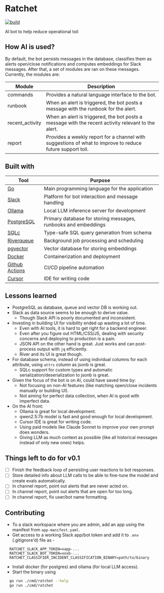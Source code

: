 # Ratchet 

[![build](https://github.com/dynoinc/ratchet/actions/workflows/build.yml/badge.svg?branch=main)](https://github.com/dynoinc/ratchet/actions/workflows/build.yml)

AI bot to help reduce operational toil

## How AI is used?

By default, the bot persists messages in the database, classifies them as alerts open/close notifications 
and computes embeddings for Slack messages. After that, a set of modules are ran on these messages. Currently, the modules are:

| Module | Description |
|--------|-------------|
| commands | Provides a natural language interface to the bot. |
| runbook | When an alert is triggered, the bot posts a message with the runbook for the alert. |
| recent_activity | When an alert is triggered, the bot posts a message with the recent activity relevant to the alert. |
| report | Provides a weekly report for a channel with suggestions of what to improve to reduce future support toil. |

## Built with

| Tool | Purpose |
|------|---------|
| [Go](https://go.dev/) | Main programming language for the application |
| [Slack](https://slack.com/) | Platform for bot interaction and message handling |
| [Ollama](https://ollama.com/) | Local LLM inference server for development |
| [PostgreSQL](https://www.postgresql.org/) | Primary database for storing messages, runbooks and embeddings |
| [SQLc](https://sqlc.dev/) | Type-safe SQL query generation from schema |
| [Riverqueue](http://riverqueue.com/) | Background job processing and scheduling |
| [pgvector](https://github.com/pgvector/pgvector) | Vector database for storing embeddings |
| [Docker](https://www.docker.com/) | Containerization and deployment |
| [Github Actions](https://github.com/features/actions) | CI/CD pipeline automation |
| [Cursor](https://www.cursor.com/) | IDE for writing code |

## Lessons learned

* PostgreSQL as database, queue and vector DB is working out.
* Slack as data source seems to be enough to derive value.
  * Though Slack API is poorly documented and inconsistent.
* Investing in building UI for visibility ended up wasting a lot of time. 
  * Even with AI tools, it is hard to get right for a backend engineer.
  * Even after you figure out HTML/CSS/JS, dealing with security concerns and deploying to production is a pain.
  * JSON API on the other hand is great. Just works and can post-process output with `jq` efficiently.
  * River and its UI is great though.
* For database schema, instead of using individual columns for each attribute, using `attrs` column as jsonb is great.
  * SQLc support for custom types and automatic serialization/deserialization to jsonb is great.
* Given the focus of the bot is on AI, could have saved time by:
  * Not focusing on non-AI features (like matching open/close incidents manually or building UI).
  * Not aiming for perfect data collection, when AI is good with imperfect data.
* On the AI front:
  * Ollama is great for local development.
  * qwen2.5:7b model is fast and good enough for local development.
  * Cursor IDE is great for writing code.
  * Using paid models like Claude Sonnet to improve your own prompt does wonders.
  * Giving LLM as much context as possible (like all historical messages instead of only new ones) helps.

## Things left to do for v0.1

- [ ] Finish the feedback loop of persisting user reactions to bot responses.
- [ ] Store detailed info about LLM calls to be able to fine-tune the model and create evals automatically.
- [ ] In channel report, point out alerts that are never acted on.
- [ ] In channel report, point out alerts that are open for too long.
- [ ] In channel report, fix user/bot name formatting.

## Contributing

* To a slack workspace where you are admin, add an app using the manifest from `app-manifest.yaml`.
* Get access to a working Slack app/bot token and add it to `.env` (.gitignore'd) file as -
```
  RATCHET_SLACK_APP_TOKEN=xapp-...
  RATCHET_SLACK_BOT_TOKEN=xoxb-...
  RATCHET_CLASSIFIER_INCIDENT_CLASSIFICATION_BINARY=path/to/binary
```
* Install docker (for postgres) and ollama (for local LLM access).
* Start the binary using 
```bash
  go run ./cmd/ratchet --help
  go run ./cmd/ratchet
```
